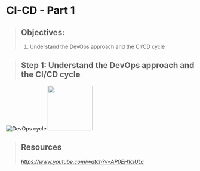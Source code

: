 # CI-CD - Part 1
> ## Objectives:
> 1. Understand the DevOps approach and the CI/CD cycle





> ## Step 1: Understand the DevOps approach and the CI/CD cycle
![DevOps cycle](./devops.png)
<img src="./devops.png"  width="120" height="120">

> 
> ## Resources
> *https://www.youtube.com/watch?v=AP0EH1ciULc*

